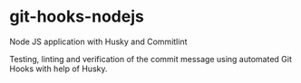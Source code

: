 # git-hooks-nodejs
Node JS application with Husky and Commitlint

Testing, linting and verification of the commit message using automated Git Hooks with help of Husky.
